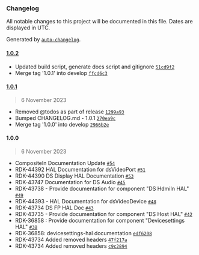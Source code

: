 ### Changelog

All notable changes to this project will be documented in this file. Dates are displayed in UTC.

Generated by [`auto-changelog`](https://github.com/CookPete/auto-changelog).

#### [1.0.2](https://github.com/comcast-sky/rdk-components-hal-devicesettings/compare/1.0.1...1.0.2)

- Updated build script, generate docs script and gitignore [`51cd9f2`](https://github.com/comcast-sky/rdk-components-hal-devicesettings/commit/51cd9f21585bfa61599704c57f3bd178689a8ce1)
- Merge tag '1.0.1' into develop [`ffcd6c3`](https://github.com/comcast-sky/rdk-components-hal-devicesettings/commit/ffcd6c30ab00ce4cd7170066ae0cb36b492879a8)

#### [1.0.1](https://github.com/comcast-sky/rdk-components-hal-devicesettings/compare/1.0.0...1.0.1)

> 6 November 2023

- Removed @todos as part of release [`1299a93`](https://github.com/comcast-sky/rdk-components-hal-devicesettings/commit/1299a9324f93efcf8f03ee94a49a31652e606121)
- Bumped CHANGELOG.md - 1.0.1 [`270ea9c`](https://github.com/comcast-sky/rdk-components-hal-devicesettings/commit/270ea9ca7ffd5eacb36ff361245ea45277c4f84a)
- Merge tag '1.0.0' into develop [`2966b2e`](https://github.com/comcast-sky/rdk-components-hal-devicesettings/commit/2966b2e76bfa972146fa0839a99df7a3f6745f92)

#### 1.0.0

> 6 November 2023

- CompositeIn Documentation Update [`#54`](https://github.com/comcast-sky/rdk-components-hal-devicesettings/pull/54)
- RDK-44392 HAL Documentation for dsVideoPort [`#51`](https://github.com/comcast-sky/rdk-components-hal-devicesettings/pull/51)
- RDK-44390 DS Display HAL Documentation [`#53`](https://github.com/comcast-sky/rdk-components-hal-devicesettings/pull/53)
- RDK-43747 Documentation for DS Audio [`#45`](https://github.com/comcast-sky/rdk-components-hal-devicesettings/pull/45)
- RDK-43738 - Provide documentation for component "DS HdmiIn HAL" [`#49`](https://github.com/comcast-sky/rdk-components-hal-devicesettings/pull/49)
- RDK-44393 - HAL Documentation for dsVideoDevice [`#48`](https://github.com/comcast-sky/rdk-components-hal-devicesettings/pull/48)
- RDK-43734 DS FP HAL Doc [`#43`](https://github.com/comcast-sky/rdk-components-hal-devicesettings/pull/43)
- RDK-43735 - Provide documentation for component "DS Host HAL" [`#42`](https://github.com/comcast-sky/rdk-components-hal-devicesettings/pull/42)
- RDK-36858 : Provide documentation for component "Devicesettings HAL" [`#38`](https://github.com/comcast-sky/rdk-components-hal-devicesettings/pull/38)
- RDK-36858: devicesettings-hal documentation [`edf6208`](https://github.com/comcast-sky/rdk-components-hal-devicesettings/commit/edf6208975e4c93f43f0faccac22478bbfcaf0ca)
- RDK-43734 Added removed headers [`47f217a`](https://github.com/comcast-sky/rdk-components-hal-devicesettings/commit/47f217a7fffa7aa6afc33edc86a2a2ba10fd20ba)
- RDK-43734 Added removed headers [`c9c2894`](https://github.com/comcast-sky/rdk-components-hal-devicesettings/commit/c9c289417779d66f5f567772f09a86378eecc66e)
